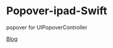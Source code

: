 # Popover-ipad-Swift
popover for UIPopoverController

[Blog](http://blog.csdn.net/qq_18683985/article/details/79443634)
